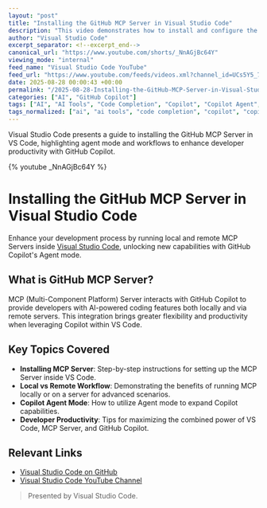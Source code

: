```yaml
---
layout: "post"
title: "Installing the GitHub MCP Server in Visual Studio Code"
description: "This video demonstrates how to install and configure the GitHub MCP Server within Visual Studio Code, enabling advanced developer workflows through local and remote MCP servers. The tutorial highlights how MCP works with GitHub Copilot Agent mode inside VS Code, aiming to boost productivity for developers who use GitHub Copilot in their daily work."
author: "Visual Studio Code"
excerpt_separator: <!--excerpt_end-->
canonical_url: "https://www.youtube.com/shorts/_NnAGjBc64Y"
viewing_mode: "internal"
feed_name: "Visual Studio Code YouTube"
feed_url: "https://www.youtube.com/feeds/videos.xml?channel_id=UCs5Y5_7XK8HLDX0SLNwkd3w"
date: 2025-08-28 00:00:43 +00:00
permalink: "/2025-08-28-Installing-the-GitHub-MCP-Server-in-Visual-Studio-Code.html"
categories: ["AI", "GitHub Copilot"]
tags: ["AI", "AI Tools", "Code Completion", "Copilot", "Copilot Agent", "Developer Workflow", "GitHub", "GitHub Copilot", "Local Development", "Mcp", "MCP Server", "Mcpserver", "Remote Server Setup", "Videos", "VS Code", "VSC"]
tags_normalized: ["ai", "ai tools", "code completion", "copilot", "copilot agent", "developer workflow", "github", "github copilot", "local development", "mcp", "mcp server", "mcpserver", "remote server setup", "videos", "vs code", "vsc"]
---
```


Visual Studio Code presents a guide to installing the GitHub MCP Server in VS Code, highlighting agent mode and workflows to enhance developer productivity with GitHub Copilot.<!--excerpt_end-->

{% youtube _NnAGjBc64Y %}

# Installing the GitHub MCP Server in Visual Studio Code

Enhance your development process by running local and remote MCP Servers inside [Visual Studio Code](https://code.visualstudio.com/), unlocking new capabilities with GitHub Copilot's Agent mode.

## What is GitHub MCP Server?

MCP (Multi-Component Platform) Server interacts with GitHub Copilot to provide developers with AI-powered coding features both locally and via remote servers. This integration brings greater flexibility and productivity when leveraging Copilot within VS Code.

## Key Topics Covered

- **Installing MCP Server**: Step-by-step instructions for setting up the MCP Server inside VS Code.
- **Local vs Remote Workflow**: Demonstrating the benefits of running MCP locally or on a server for advanced scenarios.
- **Copilot Agent Mode**: How to utilize Agent mode to expand Copilot capabilities.
- **Developer Productivity**: Tips for maximizing the combined power of VS Code, MCP Server, and GitHub Copilot.

## Relevant Links

- [Visual Studio Code on GitHub](https://github.com/microsoft/vscode)
- [Visual Studio Code YouTube Channel](https://youtube.com/code)

> Presented by Visual Studio Code.
